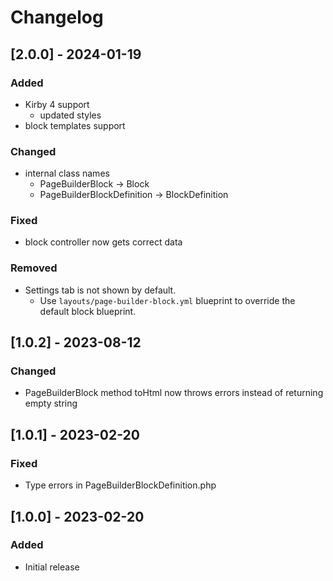 # Changelog

## [2.0.0] - 2024-01-19
### Added
- Kirby 4 support
    - updated styles
- block templates support

### Changed
- internal class names
    - PageBuilderBlock -> Block
    - PageBuilderBlockDefinition -> BlockDefinition

### Fixed
- block controller now gets correct data

### Removed
- Settings tab is not shown by default.
    - Use `layouts/page-builder-block.yml` blueprint to override the default block blueprint.


## [1.0.2] - 2023-08-12
### Changed
- PageBuilderBlock method toHtml now throws errors instead of returning empty string


## [1.0.1] - 2023-02-20
### Fixed
- Type errors in PageBuilderBlockDefinition.php


## [1.0.0] - 2023-02-20
### Added
- Initial release
